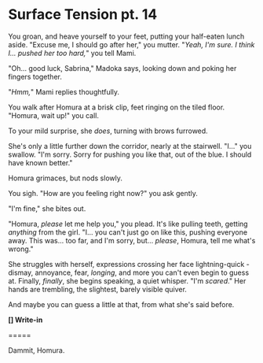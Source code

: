 # Surface Tension pt. 14

You groan, and heave yourself to your feet, putting your half-eaten lunch aside. "Excuse me, I should go after her," you mutter. "*Yeah, I'm sure. I think I... pushed her too hard,*" you tell Mami.

"Oh... good luck, Sabrina," Madoka says, looking down and poking her fingers together.

"*Hmm,*" Mami replies thoughtfully.

You walk after Homura at a brisk clip, feet ringing on the tiled floor. "Homura, wait up!" you call.

To your mild surprise, she *does*, turning with brows furrowed.

She's only a little further down the corridor, nearly at the stairwell. "I..." you swallow. "I'm sorry. Sorry for pushing you like that, out of the blue. I should have known better."

Homura grimaces, but nods slowly.

You sigh. "How are you feeling right now?" you ask gently.

"I'm fine," she bites out.

"Homura, *please* let me help you," you plead. It's like pulling teeth, getting *anything* from the girl. "I... you can't just go on like this, pushing everyone away. This was... too far, and I'm sorry, but... *please*, Homura, tell me what's wrong."

She struggles with herself, expressions crossing her face lightning-quick - dismay, annoyance, fear, *longing*, and more you can't even begin to guess at. Finally, *finally*, she begins speaking, a quiet whisper. "I'm *scared*." Her hands are trembling, the slightest, barely visible quiver.

And maybe you can guess a little at that, from what she's said before.

**\[] Write-in**

\=====​

Dammit, Homura.
